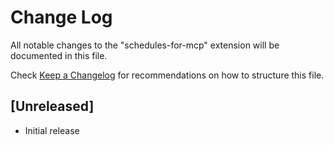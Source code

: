 # Change Log

All notable changes to the "schedules-for-mcp" extension will be documented in this file.

Check [Keep a Changelog](http://keepachangelog.com/) for recommendations on how to structure this file.

## [Unreleased]

- Initial release